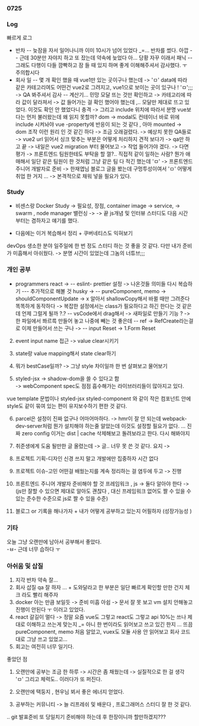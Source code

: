 ### 0725

### Log

빠르게 로그
- 반차 
-- 늦잠을 자서 일어나니까 이미 10시가 넘어 있었다 _=... 반차를 썼다. 아깝 
-- 근데 30분만 자야지 하고 또 잤는데 약속에 늦었다 아... 당황 자꾸 이래서 패닉 
-- 그래도 다행이 다들 깜빡하고 잠 들 때 있지 하며 좋게 이해해주셔서 감사했다. ㅜ 주의합시다
- 회사 일
  -- 몇 개 확인 했을 때 vue1만 있는 곳이구나 했는데 -> 'ㅁ' data에 따라 같은 카테고리여도  어떤건 vue2로 그려지고, vue1으로 보이는 곳이 있구나 ! 'ㅁ';;;  -> QA 봐주셔서 감사 
  -- 계산기... 민망 모달 뜨는 것만 확인하고 -> 카테고리에 따라 값이 달라져서 -> 값 들어가는 걸 확인 했어야 했는데 ,.. 모달만 제대로 뜨고 있었다. 이것도 확인 안 했었다니 충격  -> 그리고 include 위치에 따라서 분명 vue보다는 먼저 불러왔는데 왜 읽지 못할까? dom -> modal도 컨테이너 바로 위에 include 시켜놔야 vue -property에 반응이 되는 것 같다 , 아마 mounted -> dom 조작 이런 원리 인 것 같긴 하다 -> 조금 오래걸렸다. 
  -> 예상치 못한 QA들로 -> vue2 url 읽어서 싱크 맞추는 부분은 어떻게 처리하지 견적 보다가 -> qa만 하고 끝 
  -> 내일은 vue2 migration 부터 물어보고 -> 작업 들어가야 겠다. 
  -> 다면평가 -> 프론트엔드 팀원한테도 부탁을 할 껄?.. 직접적 같이 일하는 사람? 뭔가 애매해서 일단 같은 팀원이 한 것처럼 그냥 같은 팀 다 적긴 했는데 'ㅁ'
  -> 프론트엔드 주니어 개발자로 준비 -> 한재엽님 블로그 글을 봤는데 구멍투성이여서 'ㅁ' 어떻게 취업 한 거지 ... -> 본격적으로 채워 넣을 필요가 있다. 
### Study 

* 비센스랑 Docker Study
-> 필요성, 장점, container image
-> service, -> swarm , node manager 밸런싱 -> 
-> 끝 js개념 및 인터뷰 스터디도 다음 시간 부터는 겸하자고 얘기를 했다. 

- 다음에는 이거 복습해서 정리 + 쿠버네티스도 익혀보기 

devOps 생소한 분야 일주일에 한 번 정도 스터디 하는 것 좋을 것 같다. 
다만 내가 준비가 미흡해서 아쉬웠다. -> 분명 시간이 있었는데 그놈의 너튜브;;;

### 개인 공부 

- programmers react -> 
-- eslint- prettier 설정  -> 나온것들 의미들 다시 복습하기 
--- 추가적으로 해볼 것 husky -> 
-- pureComponent, memo -> shouldComponentUpdate -> x 알아서 shallowCopy해서 
바뀔 때만 그려준다 똑똑하게 동작하다 -> 복잡한 설정에서는 class가 필요하다고 하긴 한다는 것 같은데 
언제 그럴게 될까 ?.? 
-- vsCode에서 drag해서 -> 새파일로 만들기 기능 ? -> 한 파일에서 쫘르륵 만들어 놓고 나중에 빼는 것 좋은데 
-- ref -> RefCreate라는걸로 이제 만들어서 쓰는 구나  -> 
-- input Reset -> 
1.Form Reset 
2. event input name 접근 -> value clear시키기 
3. state랑 value mapping해서 state clear하기 
4. 뭐가 bestCase일까? -> 그냥 style 차이일까 한 번 살펴보고 물어보기 

5. styled-jsx -> shadow-dom을 쓸 수 있다고 함  
-> webComponent spec도 점점 흡수해가는 라이브러리들이 많아지고 있다.

vue template 문법이나 
styled-jsx 
styled-component 와 같이 작은 컴포넌트 안에 style도 같이 묶여 있는 편이 유지보수하기 편한 것 같다. 

6. parcel은 설정이 진짜 없구나 어마어마하다. -> hmr이 잘 안 되는데 webpack-dev-server처럼 뭔가 설치해야 하는줄 알았는데 이것도 설정할 필요가 없다. ... 진짜 zero config 이거는 dist | cache 삭제해보고 돌려보라고 한다. 다시 해봐야지 

7. 취준생에게 도움 될만한 글 올렸는데 -> 글.. 너무 못 쓴 것 같다. 
요지 -> 
1. 프로젝트 기획-디자인 신경 쓰지 말고 개발에만 집중하자 시간 없다 
2. 프로젝트 이슈-고민 어떤걸 배웠는지를 계속 정리하는 걸 염두에 두고 -> 진행 
3. 프론트엔드 주니어 개발자 준비해야 할 것 
프레임워크 , js -> 둘다 알아야 한다 -> (js만 잘할 수 있으면 제대로 알아도 괜찮다 , 대신 프레임워크 없어도 짤 수 있을 수 있는 준수한 수준으로 js로 짤 수 있을 수준)
4. 블로그 or 기록을 해나가자 + 내가 어떻게 공부하고 있는지 어필하자 (성장가능성 )

### 기타

오늘 그냥 오랜만에 남아서 공부해서 좋았다.  
-ㅂ- 근데 너무 습하다 ㅜ 

### 아쉬움 및 삽질

1. 지각 반차 약속 잘... 
2. 회사 삽질 qa 잘 하자 ... + 도와달라고 한 부분은 일단 빠르게 확인할 만한 건지 체크 라도 빨리 해주자 
3. docker 아는 만큼 보일듯 -> 준비 미흡 아쉽 -> 문서 잘 못 보고 vm 설치 안해놓고 진행이 안된다 ㅜ 이러고 있었다.
4. react 갈길이 멀다 -> 정말 요즘 vue도 그렇고 react도 그렇고 api 10%는 쓰나 제대로 이해하고 쓰는게 맞는지 _= 아니 한 번이라도 읽어보고 쓰고 있긴 한지 ... 뜨끔 
pureComponent, memo 처음 알았고, vuex도 모듈 사용 안 읽어보고 회사 코드대로 그냥 쓰고 있었고...
5. 회고는 여전히 너무 일기다.

좋았던 점

1. 오랜만에 공부는 조금 한 하루 -> 시간은 좀 채웠는데 -> 실질적으로 한 걸 생각 'ㅁ' 그리고 체력도.. 이러다가 또 퍼진다.

2. 오랜만에 택둥지 , 현우님 뵈서 좋은 에너지 얻었다. 

3. 공부하는 커뮤니티 -> 늘 리프레쉬 및 배운다 , 프로그래머스 스터디 잘 한 것 같다.

.. git 발표준비 또 당일치기 준비해야 하는데 후 한장이니까 할만하겠지???
